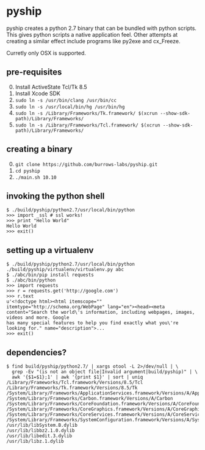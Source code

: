 # pyship
pyship creates a python 2.7 binary that can be bundled with python scripts.  This gives
python scripts a native application feel.  Other attempts at creating a similar effect include
programs like py2exe and cx_Freeze.

Curretly only OSX is supported.

## pre-requisites
0. Install ActiveState Tcl/Tk 8.5
1. Install Xcode SDK
2. ```sudo ln -s /usr/bin/clang /usr/bin/cc```
3. ```sudo ln -s /usr/local/bin/hg /usr/bin/hg```
4. ```sudo ln -s /Library/Frameworks/Tk.framework/ $(xcrun --show-sdk-path)/Library/Frameworks/```
5. ```sudo ln -s /Library/Frameworks/Tcl.framework/ $(xcrun --show-sdk-path)/Library/Frameworks/```

## creating a binary
0. ```git clone https://github.com/burrows-labs/pyship.git```
1. ```cd pyship```
2. ```./main.sh 10.10```

## invoking the python shell
```
$ ./build/pyship/python2.7/usr/local/bin/python
>>> import _ssl # ssl works!
>>> print "Hello World"
Hello World
>>> exit()
```

## setting up a virtualenv
```
$ ./build/pyship/python2.7/usr/local/bin/python ./build/pyship/virtualenv/virtualenv.py abc
$ ./abc/bin/pip install requests
$ ./abc/bin/python
>>> import requests
>>> r = requests.get('http://google.com')
>>> r.text
u'<!doctype html><html itemscope="" itemtype="http://schema.org/WebPage" lang="en"><head><meta
content="Search the world\'s information, including webpages, images, videos and more. Google
has many special features to help you find exactly what you\'re looking for." name="description">...
>>> exit()
```

## dependencies?
```
$ find build/pyship/python2.7/ | xargs otool -L 2>/dev/null | \
  grep -Ev "(is not an object file|Invalid argument|build/pyship)" | \
  awk '{$1=$1};1' | awk '{print $1}' | sort | uniq
/Library/Frameworks/Tcl.framework/Versions/8.5/Tcl
/Library/Frameworks/Tk.framework/Versions/8.5/Tk
/System/Library/Frameworks/ApplicationServices.framework/Versions/A/ApplicationServices
/System/Library/Frameworks/Carbon.framework/Versions/A/Carbon
/System/Library/Frameworks/CoreFoundation.framework/Versions/A/CoreFoundation
/System/Library/Frameworks/CoreGraphics.framework/Versions/A/CoreGraphics
/System/Library/Frameworks/CoreServices.framework/Versions/A/CoreServices
/System/Library/Frameworks/SystemConfiguration.framework/Versions/A/SystemConfiguration
/usr/lib/libSystem.B.dylib
/usr/lib/libbz2.1.0.dylib
/usr/lib/libedit.3.dylib
/usr/lib/libz.1.dylib
```
